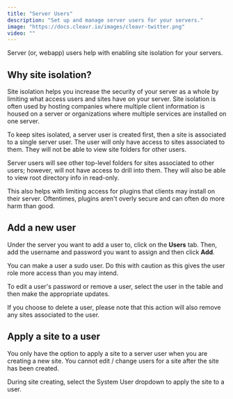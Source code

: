 ```yaml
---
title: "Server Users"
description: "Set up and manage server users for your servers."
image: "https://docs.cleavr.io/images/cleavr-twitter.png"
video: ""
---
```


Server (or, webapp) users help with enabling site isolation for your servers.

## Why site isolation?

Site isolation helps you increase the security of your server as a whole by limiting what access users and sites have on
your server. Site isolation is often used by hosting companies where multiple client information is housed on a server or
organizations where multiple services are installed on one server.

To keep sites isolated, a server user is created first, then a site is associated to a single server user. The user will
only have access to sites associated to them. They will not be able to view site folders for other users.

<base-info>
Server users will see other top-level folders for sites associated to other users; however, will not have access to drill into them.
They will also be able to view root directory info in read-only. 
</base-info>

This also helps with limiting access for plugins that clients may install on their server. Oftentimes, plugins aren't
overly secure and can often do more harm than good.

## Add a new user

Under the server you want to add a user to, click on the **Users** tab. Then, add the username and password you want to
assign and then click **Add**.

<base-info>
You can make a user a sudo user. Do this with caution as this gives the user role more access than you may intend. 
</base-info>

To edit a user's password or remove a user, select the user in the table and then make the appropriate updates.

<base-alert>
If you choose to delete a user, please note that this action will also remove any sites associated to the user. 
</base-alert>

## Apply a site to a user

You only have the option to apply a site to a server user when you are creating a new site. You cannot edit / change users
for a site after the site has been created.

During site creating, select the System User dropdown to apply the site to a user.
